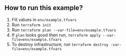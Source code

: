 ## How to run this example?

1. Fill values in `env/example.tfvars`
2. Run `terraform init`
3. Run `terraform plan --var-file=env/example.tfvars`
4. If `plan` looks good then run, `terraform apply --var-file=env/example.tfvars`
5. To destroy infrastructure, run `terraform destroy -var-file=env/example.tfvars`
